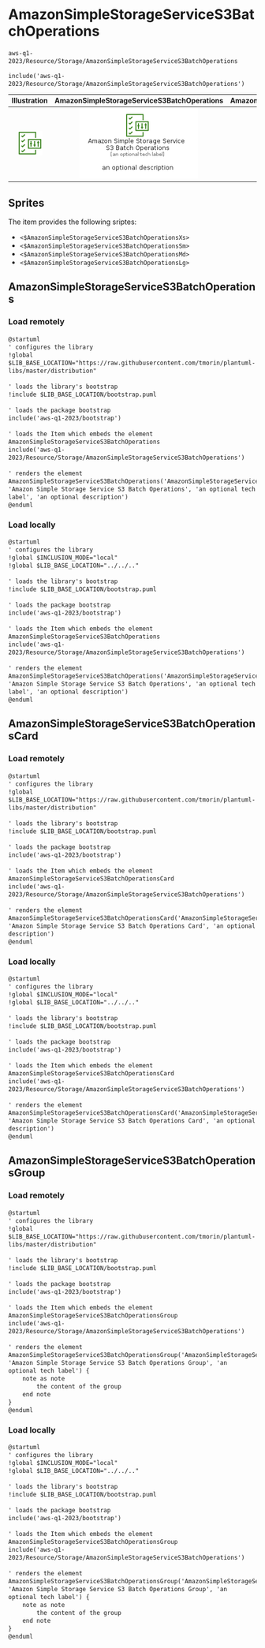 # AmazonSimpleStorageServiceS3BatchOperations


```text
aws-q1-2023/Resource/Storage/AmazonSimpleStorageServiceS3BatchOperations
```

```text
include('aws-q1-2023/Resource/Storage/AmazonSimpleStorageServiceS3BatchOperations')
```



| Illustration | AmazonSimpleStorageServiceS3BatchOperations | AmazonSimpleStorageServiceS3BatchOperationsCard | AmazonSimpleStorageServiceS3BatchOperationsGroup |
| :---: | :---: | :---: | :---: |
| ![illustration for Illustration](../../../aws-q1-2023/Resource/Storage/AmazonSimpleStorageServiceS3BatchOperations.png) | ![illustration for AmazonSimpleStorageServiceS3BatchOperations](../../../aws-q1-2023/Resource/Storage/AmazonSimpleStorageServiceS3BatchOperations.Local.png) | ![illustration for AmazonSimpleStorageServiceS3BatchOperationsCard](../../../aws-q1-2023/Resource/Storage/AmazonSimpleStorageServiceS3BatchOperationsCard.Local.png) | ![illustration for AmazonSimpleStorageServiceS3BatchOperationsGroup](../../../aws-q1-2023/Resource/Storage/AmazonSimpleStorageServiceS3BatchOperationsGroup.Local.png) |



## Sprites
The item provides the following sriptes:

- `<$AmazonSimpleStorageServiceS3BatchOperationsXs>`
- `<$AmazonSimpleStorageServiceS3BatchOperationsSm>`
- `<$AmazonSimpleStorageServiceS3BatchOperationsMd>`
- `<$AmazonSimpleStorageServiceS3BatchOperationsLg>`





## AmazonSimpleStorageServiceS3BatchOperations

### Load remotely
```plantuml
@startuml
' configures the library
!global $LIB_BASE_LOCATION="https://raw.githubusercontent.com/tmorin/plantuml-libs/master/distribution"

' loads the library's bootstrap
!include $LIB_BASE_LOCATION/bootstrap.puml

' loads the package bootstrap
include('aws-q1-2023/bootstrap')

' loads the Item which embeds the element AmazonSimpleStorageServiceS3BatchOperations
include('aws-q1-2023/Resource/Storage/AmazonSimpleStorageServiceS3BatchOperations')

' renders the element
AmazonSimpleStorageServiceS3BatchOperations('AmazonSimpleStorageServiceS3BatchOperations', 'Amazon Simple Storage Service S3 Batch Operations', 'an optional tech label', 'an optional description')
@enduml
```

### Load locally
```plantuml
@startuml
' configures the library
!global $INCLUSION_MODE="local"
!global $LIB_BASE_LOCATION="../../.."

' loads the library's bootstrap
!include $LIB_BASE_LOCATION/bootstrap.puml

' loads the package bootstrap
include('aws-q1-2023/bootstrap')

' loads the Item which embeds the element AmazonSimpleStorageServiceS3BatchOperations
include('aws-q1-2023/Resource/Storage/AmazonSimpleStorageServiceS3BatchOperations')

' renders the element
AmazonSimpleStorageServiceS3BatchOperations('AmazonSimpleStorageServiceS3BatchOperations', 'Amazon Simple Storage Service S3 Batch Operations', 'an optional tech label', 'an optional description')
@enduml
```

## AmazonSimpleStorageServiceS3BatchOperationsCard

### Load remotely
```plantuml
@startuml
' configures the library
!global $LIB_BASE_LOCATION="https://raw.githubusercontent.com/tmorin/plantuml-libs/master/distribution"

' loads the library's bootstrap
!include $LIB_BASE_LOCATION/bootstrap.puml

' loads the package bootstrap
include('aws-q1-2023/bootstrap')

' loads the Item which embeds the element AmazonSimpleStorageServiceS3BatchOperationsCard
include('aws-q1-2023/Resource/Storage/AmazonSimpleStorageServiceS3BatchOperations')

' renders the element
AmazonSimpleStorageServiceS3BatchOperationsCard('AmazonSimpleStorageServiceS3BatchOperationsCard', 'Amazon Simple Storage Service S3 Batch Operations Card', 'an optional description')
@enduml
```

### Load locally
```plantuml
@startuml
' configures the library
!global $INCLUSION_MODE="local"
!global $LIB_BASE_LOCATION="../../.."

' loads the library's bootstrap
!include $LIB_BASE_LOCATION/bootstrap.puml

' loads the package bootstrap
include('aws-q1-2023/bootstrap')

' loads the Item which embeds the element AmazonSimpleStorageServiceS3BatchOperationsCard
include('aws-q1-2023/Resource/Storage/AmazonSimpleStorageServiceS3BatchOperations')

' renders the element
AmazonSimpleStorageServiceS3BatchOperationsCard('AmazonSimpleStorageServiceS3BatchOperationsCard', 'Amazon Simple Storage Service S3 Batch Operations Card', 'an optional description')
@enduml
```

## AmazonSimpleStorageServiceS3BatchOperationsGroup

### Load remotely
```plantuml
@startuml
' configures the library
!global $LIB_BASE_LOCATION="https://raw.githubusercontent.com/tmorin/plantuml-libs/master/distribution"

' loads the library's bootstrap
!include $LIB_BASE_LOCATION/bootstrap.puml

' loads the package bootstrap
include('aws-q1-2023/bootstrap')

' loads the Item which embeds the element AmazonSimpleStorageServiceS3BatchOperationsGroup
include('aws-q1-2023/Resource/Storage/AmazonSimpleStorageServiceS3BatchOperations')

' renders the element
AmazonSimpleStorageServiceS3BatchOperationsGroup('AmazonSimpleStorageServiceS3BatchOperationsGroup', 'Amazon Simple Storage Service S3 Batch Operations Group', 'an optional tech label') {
    note as note
        the content of the group
    end note
}
@enduml
```

### Load locally
```plantuml
@startuml
' configures the library
!global $INCLUSION_MODE="local"
!global $LIB_BASE_LOCATION="../../.."

' loads the library's bootstrap
!include $LIB_BASE_LOCATION/bootstrap.puml

' loads the package bootstrap
include('aws-q1-2023/bootstrap')

' loads the Item which embeds the element AmazonSimpleStorageServiceS3BatchOperationsGroup
include('aws-q1-2023/Resource/Storage/AmazonSimpleStorageServiceS3BatchOperations')

' renders the element
AmazonSimpleStorageServiceS3BatchOperationsGroup('AmazonSimpleStorageServiceS3BatchOperationsGroup', 'Amazon Simple Storage Service S3 Batch Operations Group', 'an optional tech label') {
    note as note
        the content of the group
    end note
}
@enduml
```

